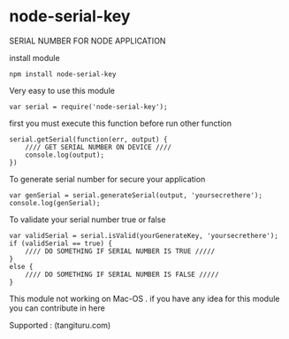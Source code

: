 # node-serial-key
SERIAL NUMBER FOR NODE APPLICATION

install module
```
npm install node-serial-key
```

Very easy to use this module
```
var serial = require('node-serial-key');
```

first you must execute this function before run other function
```
serial.getSerial(function(err, output) {
	//// GET SERIAL NUMBER ON DEVICE ////
	console.log(output);	
})
```

To generate serial number for secure your application
```
var genSerial = serial.generateSerial(output, 'yoursecrethere');
console.log(genSerial);
```

To validate your serial number true or false
```
var validSerial = serial.isValid(yourGenerateKey, 'yoursecrethere');
if (validSerial == true) {
	//// DO SOMETHING IF SERIAL NUMBER IS TRUE /////
}
else {
	//// DO SOMETHING IF SERIAL NUMBER IS FALSE /////
}
```

This module not working on Mac-OS . if you have any idea for this module you can contribute in here

Supported : (tangituru.com)